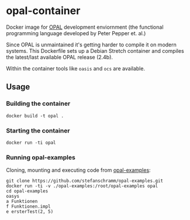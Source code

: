 # opal-container

Docker image for [OPAL](https://en.wikipedia.org/wiki/Opal_(programming_language)) development enviornment (the functional programming language developed by Peter Pepper et. al.)

Since OPAL is unmaintained it's getting harder to compile it on modern systems. This Dockerfile sets up a Debian Stretch container and compiles the latest/last available OPAL release (2.4b).

Within the container tools like `oasis` and `ocs` are available.

## Usage

### Building the container

    docker build -t opal .

### Starting the container

    docker run -ti opal

### Running opal-examples

Cloning, mounting and executing code from [opal-examples](https://github.com/stefanschramm/opal-examples):

    git clone https://github.com/stefanschramm/opal-examples.git
    docker run -ti -v ./opal-examples:/root/opal-examples opal
    cd opal-examples
    oasys
    a Funktionen
    f Funktionen.impl
    e ersterTest(2, 5)
